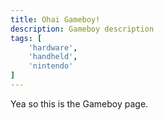 ```yaml
---
title: Ohai Gameboy!
description: Gameboy description
tags: [
	'hardware',
	'handheld',
	'nintendo'
]
---
```


Yea so this is the Gameboy page.